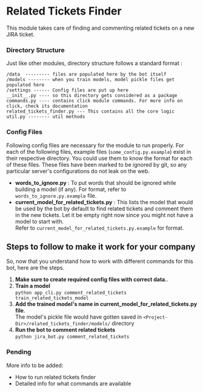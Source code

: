 # Related Tickets Finder

This module takes care of finding and commenting related tickets on a new JIRA ticket. 

### Directory Structure
Just like other modules, directory structure follows a standard format : 

```
/data  --------- files are populated here by the bot itself
/models -------- when you train models, model pickle files get populated here
/settings ------ Config files are put up here
__init__.py ---- so this directory gets considered as a package
commands.py ---- contains click module commands. For more info on click, check its documentation
related_tickets_finder.py --- This contains all the core logic 
util.py -------- util methods
```

### Config Files

Following config files are necessary for the module to run properly. For each of the following files, example files (`some_config.py.example`) exist in their respective directory. You could use them to know the format for each of these files. These files have been marked to be ignored by git, so any particular server's configurations do not leak on the web.

- **words_to_ignore.py** : To put words that should be ignored while building a model (if any). For format, refer to `words_to_ignore.py.example` file.
- **current_model_for_related_tickets.py** : This lists the model that would be used by the bot by default to find related tickets and comment them in the new tickets. Let it be empty right now since you might not have a model to start with.  
Refer to `current_model_for_related_tickets.py.example` for format.


## Steps to follow to make it work for your company

So, now that you understand how to work with different commands for this bot, here are the steps.

1. **Make sure to create required config files with correct data.**. 
2. **Train a model**  
`python app_cli.py comment_related_tickets train_related_tickets_model`
3. **Add the trained model's name in current_model_for_related_tickets.py file**.  
The model's pickle file would have gotten saved in `<Project-Dir>/related_tickets_finder/models/` directory
4. **Run the bot to comment related tickets**  
`python jira_bot.py comment_related_tickets`



### Pending
More info to be added:
- How to run related tickets finder
- Detailed info for what commands are available



